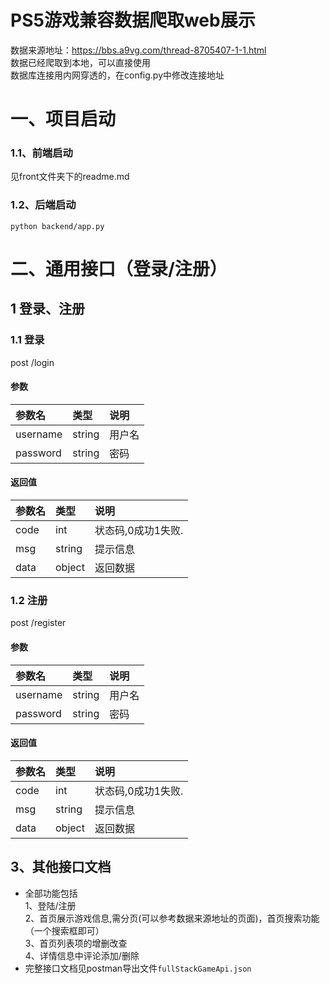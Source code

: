 # PS5游戏兼容数据爬取web展示
数据来源地址：https://bbs.a9vg.com/thread-8705407-1-1.html     
数据已经爬取到本地，可以直接使用     
数据库连接用内网穿透的，在config.py中修改连接地址
# 一、项目启动
### 1.1、前端启动
见front文件夹下的readme.md
### 1.2、后端启动
`python backend/app.py`


# 二、通用接口（登录/注册）
## 1 登录、注册
### 1.1 登录
post /login
#### 参数
| 参数名       | 类型 | 说明 |
|:----------| :--- | :--- |
|  username | string | 用户名|
|  password | string | 密码|

#### 返回值
| 参数名       | 类型 | 说明          |
|:----------| :--- |:------------|
|  code | int | 状态码,0成功1失败. |
|  msg | string | 提示信息        |
|  data | object | 返回数据        |

### 1.2 注册
post /register
#### 参数
| 参数名       | 类型 | 说明 |
|:----------| :--- | :--- |
|  username | string | 用户名|
|  password | string | 密码|

#### 返回值
| 参数名       | 类型 | 说明          |
|:----------| :--- |:------------|
|  code | int | 状态码,0成功1失败. |
|  msg | string | 提示信息        |
|  data | object | 返回数据        |

## 3、其他接口文档
- 全部功能包括   
1、登陆/注册   
2、首页展示游戏信息,需分页(可以参考数据来源地址的页面)，首页搜索功能（一个搜索框即可）   
3、首页列表项的增删改查   
4、详情信息中评论添加/删除   
- 完整接口文档见postman导出文件`fullStackGameApi.json`   
